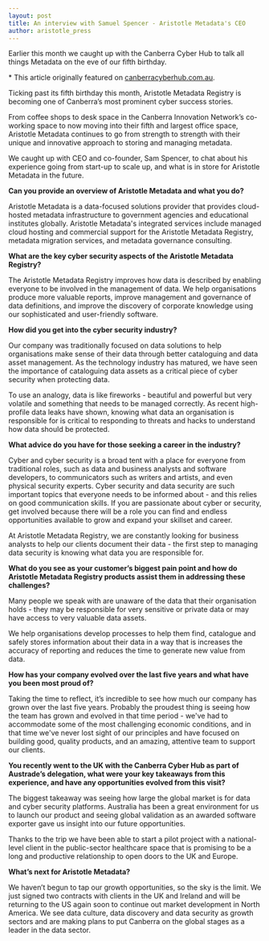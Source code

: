 ```yaml
---
layout: post
title: An interview with Samuel Spencer - Aristotle Metadata's CEO
author: aristotle_press
---
```


Earlier this month we caught up with the Canberra Cyber Hub to talk all things Metadata on the eve of our fifth birthday.

\* This article originally featured on [canberracyberhub.com.au](https://canberracyberhub.com.au).

Ticking past its fifth birthday this month, Aristotle Metadata Registry is becoming one of Canberra’s most prominent cyber success stories.

From coffee shops to desk space in the Canberra Innovation Network’s co-working space to now moving into their fifth and largest office space, Aristotle Metadata continues to go from strength to strength with their unique and innovative approach to storing and managing metadata.

We caught up with CEO and co-founder, Sam Spencer, to chat about his experience going from start-up to scale up, and what is in store for Aristotle Metadata in the future.

**Can you provide an overview of Aristotle Metadata and what you do?**

Aristotle Metadata is a data-focused solutions provider that provides cloud-hosted metadata infrastructure to government agencies and educational institutes globally. Aristotle Metadata's integrated services include managed cloud hosting and commercial support for the Aristotle Metadata Registry, metadata migration services, and metadata governance consulting.

**What are the key cyber security aspects of the Aristotle Metadata Registry?**

The Aristotle Metadata Registry improves how data is described by enabling everyone to be involved in the management of data. We help organisations produce more valuable reports, improve management and governance of data definitions, and improve the discovery of corporate knowledge using our sophisticated and user-friendly software.

**How did you get into the cyber security industry?**

Our company was traditionally focused on data solutions to help organisations make sense of their data through better cataloguing and data asset management. As the technology industry has matured, we have seen the importance of cataloguing data assets as a critical piece of cyber security when protecting data.

To use an analogy, data is like fireworks - beautiful and powerful but very volatile and something that needs to be managed correctly. As recent high-profile data leaks have shown, knowing what data an organisation is responsible for is critical to responding to threats and hacks to understand how data should be protected.

**What advice do you have for those seeking a career in the industry?**

Cyber and cyber security is a broad tent with a place for everyone from traditional roles, such as data and business analysts and software developers, to communicators such as writers and artists, and even physical security experts. Cyber security and data security are such important topics that everyone needs to be informed about - and this relies on good communication skills.
If you are passionate about cyber or security, get involved because there will be a role you can find and endless opportunities available to grow and expand your skillset and career.

At Aristotle Metadata Registry, we are constantly looking for business analysts to help our clients document their data - the first step to managing data security is knowing what data you are responsible for.

**What do you see as your customer’s biggest pain point and how do Aristotle Metadata Registry products assist them in addressing these challenges?** 

Many people we speak with are unaware of the data that their organisation holds - they may be responsible for very sensitive or private data or may have access to very valuable data assets.

We help organisations develop processes to help them find, catalogue and safely stores information about their data in a way that is increases the accuracy of reporting and reduces the time to generate new value from data.

**How has your company evolved over the last five years and what have you been most proud of?** 

Taking the time to reflect, it’s incredible to see how much our company has grown over the last five years.
Probably the proudest thing is seeing how the team has grown and evolved in that time period - we've had to accommodate some of the most challenging economic conditions, and in that time we've never lost sight of our principles and have focused on building good, quality products, and an amazing, attentive team to support our clients.

**You recently went to the UK with the Canberra Cyber Hub as part of Austrade’s delegation, what were your key takeaways from this experience, and have any opportunities evolved from this visit?**

The biggest takeaway was seeing how large the global market is for data and cyber security platforms. Australia has been a great environment for us to launch our product and seeing global validation as an awarded software exporter gave us insight into our future opportunities.

Thanks to the trip we have been able to start a pilot project with a national-level client in the public-sector healthcare space that is promising to be a long and productive relationship to open doors to the UK and Europe.

**What’s next for Aristotle Metadata?**

We haven’t begun to tap our growth opportunities, so the sky is the limit. We just signed two contracts with clients in the UK and Ireland and will be returning to the US again soon to continue out market development in North America. We see data culture, data discovery and data security as growth sectors and are making plans to put Canberra on the global stages as a leader in the data sector.


